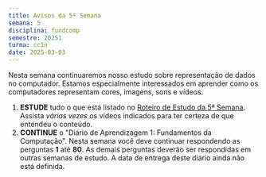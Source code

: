 ```yaml
---
title: Avisos da 5ª Semana
semana: 5
disciplina: fundcomp
semestre: 20251
turma: cc1n
date: 2025-03-03
---
```


Nesta semana continuaremos nosso estudo sobre representação de dados no
computador. Estamos especialmente interessados em aprender como os computadores
representam cores, imagens, sons e vídeos.

1. **ESTUDE** tudo o que está listado no [Roteiro de Estudo da 5ª
   Semana](/disciplinas/fundamentos_computacao/estudo/#re5sem). Assista *várias
   vezes* os vídeos indicados para ter certeza de que entendeu o conteúdo.
1. **CONTINUE** o "Diário de Aprendizagem 1: Fundamentos da Computação". Nesta
   semana você deve continuar respondendo as perguntas **1** até **80**. As
   demais perguntas deverão ser respondidas em outras semanas de estudo. A data
   de entrega deste diário ainda não está definida.
